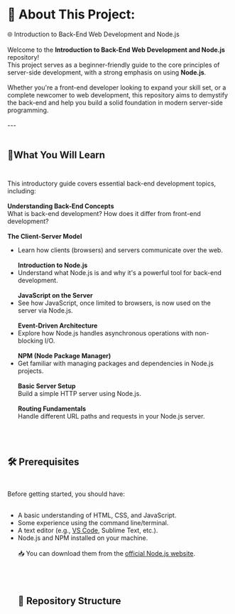 # 💫 About This Project:
🌐 Introduction to Back-End Web Development and Node.js<br><br>Welcome to the **Introduction to Back-End Web Development and Node.js** repository!  <br>
This project serves as a beginner-friendly guide to the core principles of server-side development, with a strong emphasis on using **Node.js**.<br><br>
Whether you're a front-end developer looking to expand your skill set, or a complete newcomer to web development, this repository aims to demystify the back-end and help you build a solid foundation in modern server-side programming.<br><br>---<br><br>
## 📘What You Will Learn<br><br>
This introductory guide covers essential back-end development topics, including:<br><br> 
**Understanding Back-End Concepts**  <br> 
What is back-end development? How does it differ from front-end development?<br><br>
**The Client-Server Model**  <br>
- Learn how clients (browsers) and servers communicate over the web.<br><br>
  **Introduction to Node.js**  <br>
- Understand what Node.js is and why it's a powerful tool for back-end development.<br><br>
  **JavaScript on the Server**  <br>
- See how JavaScript, once limited to browsers, is now used on the server via Node.js.<br><br>
  **Event-Driven Architecture**<br>
- Explore how Node.js handles asynchronous operations with non-blocking I/O.<br><br>
 **NPM (Node Package Manager)** <br>
- Get familiar with managing packages and dependencies in Node.js projects.<br><br>
 **Basic Server Setup** <br>  Build a simple HTTP server using Node.js.<br><br>
 **Routing Fundamentals**<br>  Handle different URL paths and requests in your Node.js server.<br><br>
<br><br>
## 🛠️ Prerequisites<br><br>
Before getting started, you should have:<br><br>
- A basic understanding of HTML, CSS, and JavaScript.<br>
- Some experience using the command line/terminal.<br>
- A text editor (e.g., [VS Code](https://code.visualstudio.com/), Sublime Text, etc.).<br>
- Node.js and NPM installed on your machine.  <br>  
  📥 You can download them from the [official Node.js website](https://nodejs.org/).<br><br>
  <br><br>
  ## 📁 Repository Structure<br><br>



<!-- Proudly created with GPRM ( https://gprm.itsvg.in ) -->
